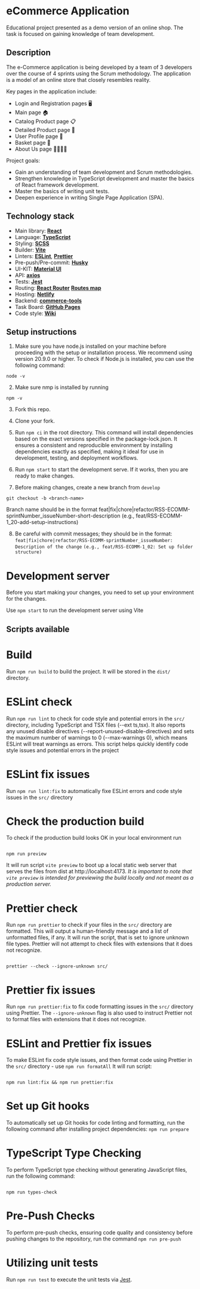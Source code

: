 # eCommerce Application

Educational project presented as a demo version of an online shop. The task is focused on gaining knowledge of team development.

## Description

The e-Commerce application is being developed by a team of 3 developers over the course of 4 sprints using the Scrum methodology.
The application is a model of an online store that closely resembles reality.

Key pages in the application include:

- Login and Registration pages 🖥️
- Main page 🏠
- Catalog Product page 📋
- Detailed Product page 🔎
- User Profile page 👤
- Basket page 🛒
- About Us page 🙋‍♂️🙋‍♀️

Project goals:

- Gain an understanding of team development and Scrum methodologies.
- Strengthen knowledge in TypeScript development and master the basics of React framework development.
- Master the basics of writing unit tests.
- Deepen experience in writing Single Page Application (SPA).

## Technology stack

- Main library: [**React**](https://react.dev/)
- Language: [**TypeScript**](https://www.typescriptlang.org/)
- Styling: [**SCSS**](https://sass-lang.com/)
- Builder: [**Vite**](https://vitejs.dev/)
- Linters: [**ESLint**](https://eslint.org/), [**Prettier**](https://prettier.io/)
- Pre-push/Pre-commit: [**Husky**](https://typicode.github.io/husky/)
- UI-KIT: [**Material UI**](https://mui.com/material-ui/)
- API: [**axios**](https://axios-http.com/docs/intro)
- Tests: [**Jest**](https://jestjs.io/)
- Routing: [**React Router**](https://reactrouter.com/en/main) [**Routes map**]()
- Hosting: [**Netlify**](https://www.netlify.com/)
- Backend: [**commerce-tools**](https://commercetools.com/)
- Task Board: [**GitHub Pages**](https://github.com/users/Maksim99745/projects/2/views/1)
- Code style: [**Wiki**]()

## Setup instructions

1. Make sure you have node.js installed on your machine before proceeding with the setup or installation process.
   We recommend using version 20.9.0 or higher. To check if Node.js is installed, you can use the following command:

```
node -v

```

2. Make sure nmp is installed by running

```
npm -v
```

3. Fork this repo.

4. Clone your fork.

5. Run `npm ci` in the root directory. This command will install dependencies based on the exact versions specified in the package-lock.json. It ensures a consistent and reproducible environment by installing dependencies exactly as specified, making it ideal for use in development, testing, and deployment workflows.

6. Run `npm start` to start the development serve. If it works, then you are ready to make changes.

7. Before making changes, create a new branch from `develop`

```
git checkout -b <branch-name>
```

Branch name should be in the format feat|fix|chore|refactor/RSS-ECOMM-sprintNumber_issueNumber-short-description
(e.g., feat/RSS-ECOMM-1_20-add-setup-instructions)

8. Be careful with commit messages; they should be in the format:
   `feat|fix|chore|refactor/RSS-ECOMM-sprintNumber_issueNumber: Description of the change`
   `(e.g., feat/RSS-ECOMM-1_02: Set up folder structure)`

# Development server

Before you start making your changes, you need to set up your environment for the changes.

Use `npm start` to run the development server using Vite

## Scripts available

# Build

Run `npm run build` to build the project. It will be stored in the `dist/` directory.

# ESLint check

Run `npm run lint` to check for code style and potential errors in the `src/` directory, including TypeScript and TSX files (--ext ts,tsx). It also reports any unused disable directives (--report-unused-disable-directives) and sets the maximum number of warnings to 0 (--max-warnings 0), which means ESLint will treat warnings as errors. This script helps quickly identify code style issues and potential errors in the project

# ESLint fix issues

Run `npm run lint:fix` to automatically fixe ESLint errors and code style issues in the `src/` directory

# Check the production build

To check if the production build looks OK in your local environment run

```

npm run preview

```

It will run script `vite preview` to boot up a local static web server that serves the files from dist at http://localhost:4173.
_It is important to note that `vite preview` is intended for previewing the build locally and not meant as a production server._

# Prettier check

Run `npm run prettier` to check if your files in the `src/` directory are formatted. This will output a human-friendly message and a list of unformatted files, if any.
It will run the script, that is set to ignore unknown file types. Prettier will not attempt to check files with extensions that it does not recognize.

```

prettier --check --ignore-unknown src/

```

# Prettier fix issues

Run `npm run prettier:fix` to fix code formatting issues in the `src/` directory using Prettier. The `--ignore-unknown` flag is also used to instruct Prettier not to format files with extensions that it does not recognize.

# ESLint and Prettier fix issues

To make ESLint fix code style issues, and then format code using Prettier in the `src/` directory - use `npm run formatAll` It will run script:

```

npm run lint:fix && npm run prettier:fix

```

# Set up Git hooks

To automatically set up Git hooks for code linting and formatting, run the following command after installing project dependencies: `npm run prepare`

# TypeScript Type Checking

To perform TypeScript type checking without generating JavaScript files, run the following command:

```

npm run types-check

```

# Pre-Push Checks

To perform pre-push checks, ensuring code quality and consistency before pushing changes to the repository, run the command `npm run pre-push`

# Utilizing unit tests

Run `npm run test` to execute the unit tests via [Jest](https://jestjs.io).

```

```
